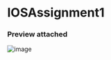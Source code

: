 # IOSAssignment1

### Preview attached
![image](https://github.com/user-attachments/assets/4fdf7b2f-a70d-4912-bc58-4441142a487f)
